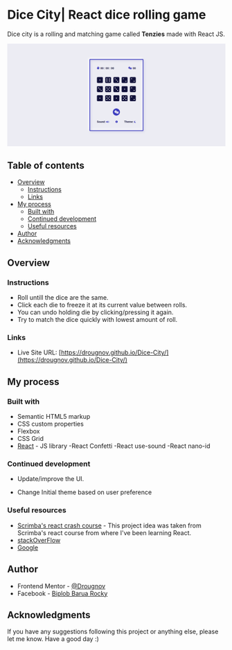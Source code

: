 # Dice City| React dice rolling game

Dice city is a rolling and matching game called **Tenzies** made with React JS.

![Dice City's screenshot](./src/images/design.png)

## Table of contents

- [Overview](#overview)
  - [Instructions](#instructions)
  - [Links](#links)
- [My process](#my-process)
  - [Built with](#built-with)
  - [Continued development](#continued-development)
  - [Useful resources](#useful-resources)
- [Author](#author)
- [Acknowledgments](#acknowledgments)

## Overview

### Instructions

- Roll untill the dice are the same.
- Click each die to freeze it at its current value between rolls.
- You can undo holding die by clicking/pressing it again.
- Try to match the dice quickly with lowest amount of roll.

### Links

- Live Site URL: [https://drougnov.github.io/Dice-City/](https://drougnov.github.io/Dice-City/)

## My process

### Built with

- Semantic HTML5 markup
- CSS custom properties
- Flexbox
- CSS Grid
- [React](https://reactjs.org/) - JS library
    -React Confetti
    -React use-sound
    -React nano-id

### Continued development

- Update/improve the UI.

- Change Initial theme based on user preference

### Useful resources

- [Scrimba's react crash course](https://scrimba.com/learn/learnreact) - This project idea was taken from Scrimba's react course from where I've been learning React.
- [stackOverFlow](https://stackoverflow.com/)
- [Google](https://google.com)

## Author

- Frontend Mentor - [@Drougnov](https://www.frontendmentor.io/profile/Drougnov)
- Facebook - [Biplob Barua Rocky](https://www.facebook.com/ANT1D0t35)

## Acknowledgments

If you have any suggestions following this project or anything else, please let me know. Have a good day :)

